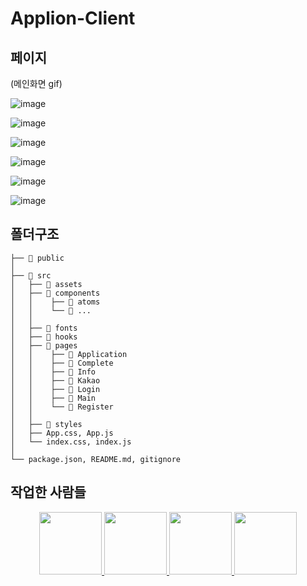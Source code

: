 # Applion-Client

## 페이지

(메인화면 gif)

![image](https://user-images.githubusercontent.com/77887276/225936885-1f594f74-2523-45a8-8a83-41190e39de12.png)

![image](https://user-images.githubusercontent.com/77887276/225937014-0f4389da-5496-4709-a736-1a53696f9670.png)

![image](https://user-images.githubusercontent.com/77887276/225937128-966b1b73-9e23-4942-aec2-0f102799c664.png)

![image](https://user-images.githubusercontent.com/77887276/228701634-396d0700-9d6f-4b45-b6f2-1f6538364637.png)

![image](https://user-images.githubusercontent.com/77887276/225937468-931f8454-22f3-438e-b482-463357fee60f.png)

![image](https://user-images.githubusercontent.com/77887276/225937566-941e2445-ba8c-4199-a0c9-fd474061accf.png)

## 폴더구조

```
├── 📂 public
│
├── 📂 src
│   ├── 📂 assets
│   ├── 📂 components
│   │    ├── 📂 atoms
│   │    └── 📂 ...
│   │
│   ├── 📂 fonts
│   ├── 📂 hooks
│   ├── 📂 pages
│   │    ├── 📂 Application
│   │    ├── 📂 Complete
│   │    ├── 📂 Info
│   │    ├── 📂 Kakao
│   │    ├── 📂 Login
│   │    ├── 📂 Main
│   │    └── 📂 Register
│   │
│   ├── 📂 styles
│   ├── App.css, App.js
│   └── index.css, index.js
│
└── package.json, README.md, gitignore
```

## 작업한 사람들

<div align="center">
 
<a href="https://github.com/dianexjeong">
  <img src="https://github.com/dianexjeong.png" width="100">
</a>
  
<a href="https://github.com/chxxrin">
  <img src="https://github.com/chxxrin.png" width="100">
</a>

 <a href="https://github.com/NakedGreeen">
  <img src="https://github.com/NakedGreeen.png" width="100">
</a>
  
 <a href="https://github.com/wooseok123">
  <img src="https://github.com/wooseok123.png" width="100">
</a>
